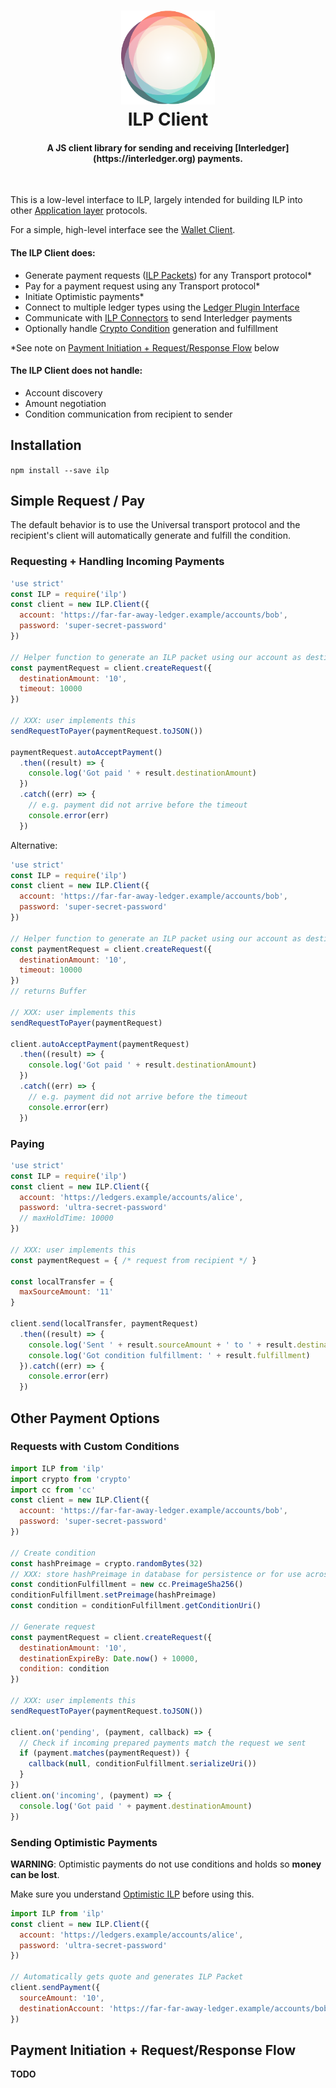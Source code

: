 <h1 align="center">
  <a href="https://interledger.org"><img src="ilp_logo.png" width="150"></a>
  <br>
  ILP Client
</h1>

<h4 align="center">
A JS client library for sending and receiving [Interledger](https://interledger.org) payments.
</h4>

<br>

This is a low-level interface to ILP, largely intended for building ILP into other [Application layer](https://github.com/interledger/rfcs/tree/master/0001-interledger-architecture) protocols.

For a simple, high-level interface see the [Wallet Client](https://github.com/interledger/five-bells-wallet-client).  

#### The ILP Client does:

* Generate payment requests ([ILP Packets](https://github.com/interledger/rfcs/tree/master/0003-interledger-protocol)) for any Transport protocol*
* Pay for a payment request using any Transport protocol*
* Initiate Optimistic payments*
* Connect to multiple ledger types using the [Ledger Plugin Interface](https://github.com/interledger/rfcs/tree/master/0004-ledger-plugin-interface)
* Communicate with [ILP Connectors](https://github.com/interledger/five-bells-connector) to send Interledger payments 
* Optionally handle [Crypto Condition](https://github.com/interledger/rfcs/tree/master/0002-crypto-conditions) generation and fulfillment

*See note on [Payment Initiation + Request/Response Flow](#payment-initiation-request-response-flow) below

#### The ILP Client does **not** handle:

* Account discovery
* Amount negotiation
* Condition communication from recipient to sender


## Installation

`npm install --save ilp`


## Simple Request / Pay

The default behavior is to use the Universal transport protocol and the recipient's client will automatically generate and fulfill the condition.

### Requesting + Handling Incoming Payments

```js
'use strict'
const ILP = require('ilp')
const client = new ILP.Client({
  account: 'https://far-far-away-ledger.example/accounts/bob',
  password: 'super-secret-password'
})

// Helper function to generate an ILP packet using our account as destinationAddress
const paymentRequest = client.createRequest({
  destinationAmount: '10',
  timeout: 10000
})

// XXX: user implements this
sendRequestToPayer(paymentRequest.toJSON())

paymentRequest.autoAcceptPayment()
  .then((result) => {
    console.log('Got paid ' + result.destinationAmount)
  })
  .catch((err) => {
    // e.g. payment did not arrive before the timeout  
    console.error(err)
  })
```

Alternative:

```js
'use strict'
const ILP = require('ilp')
const client = new ILP.Client({
  account: 'https://far-far-away-ledger.example/accounts/bob',
  password: 'super-secret-password'
})

// Helper function to generate an ILP packet using our account as destinationAddress
const paymentRequest = client.createRequest({
  destinationAmount: '10',
  timeout: 10000
})
// returns Buffer

// XXX: user implements this
sendRequestToPayer(paymentRequest)

client.autoAcceptPayment(paymentRequest)
  .then((result) => {
    console.log('Got paid ' + result.destinationAmount)
  })
  .catch((err) => {
    // e.g. payment did not arrive before the timeout  
    console.error(err)
  })
```

### Paying
```js
'use strict'
const ILP = require('ilp')
const client = new ILP.Client({
  account: 'https://ledgers.example/accounts/alice',
  password: 'ultra-secret-password'
  // maxHoldTime: 10000
})

// XXX: user implements this
const paymentRequest = { /* request from recipient */ }

const localTransfer = {
  maxSourceAmount: '11'
}

client.send(localTransfer, paymentRequest)
  .then((result) => {
    console.log('Sent ' + result.sourceAmount + ' to ' + result.destination)
    console.log('Got condition fulfillment: ' + result.fulfillment)
  }).catch((err) => {
    console.error(err)
  })
```

## Other Payment Options

### Requests with Custom Conditions

```js
import ILP from 'ilp'
import crypto from 'crypto'
import cc from 'cc'
const client = new ILP.Client({
  account: 'https://far-far-away-ledger.example/accounts/bob',
  password: 'super-secret-password'
})

// Create condition
const hashPreimage = crypto.randomBytes(32)
// XXX: store hashPreimage in database for persistence or for use across multiple processes
const conditionFulfillment = new cc.PreimageSha256()
conditionFulfillment.setPreimage(hashPreimage)
const condition = conditionFulfillment.getConditionUri()

// Generate request
const paymentRequest = client.createRequest({
  destinationAmount: '10',
  destinationExpireBy: Date.now() + 10000,
  condition: condition
})

// XXX: user implements this
sendRequestToPayer(paymentRequest.toJSON())

client.on('pending', (payment, callback) => {
  // Check if incoming prepared payments match the request we sent 
  if (payment.matches(paymentRequest)) {
    callback(null, conditionFulfillment.serializeUri())
  }
})
client.on('incoming', (payment) => {
  console.log('Got paid ' + payment.destinationAmount)
})
```

### Sending Optimistic Payments

**WARNING**: Optimistic payments do not use conditions and holds so **money can be lost**.

Make sure you understand [Optimistic ILP](https://github.com/interledger/rfcs/tree/master/0005-optimistic-transport-protocol) before using this.

```js
import ILP from 'ilp'
const client = new ILP.Client({
  account: 'https://ledgers.example/accounts/alice',
  password: 'ultra-secret-password'
})

// Automatically gets quote and generates ILP Packet
client.sendPayment({
  sourceAmount: '10',
  destinationAccount: 'https://far-far-away-ledger.example/accounts/bob'
})

```


## Payment Initiation + Request/Response Flow

**TODO**
